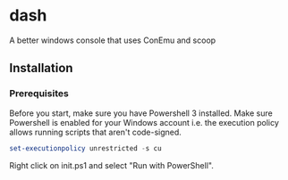 dash
====

A better windows console that uses ConEmu and scoop

## Installation

### Prerequisites

Before you start, make sure you have Powershell 3 installed. Make sure Powershell is enabled for your Windows account i.e. the execution policy allows running scripts that aren't code-signed.

```PowerShell
set-executionpolicy unrestricted -s cu
```

Right click on init.ps1 and select "Run with PowerShell".
